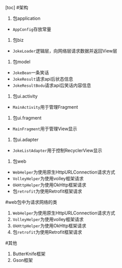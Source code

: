 [toc]
#架构
1. 包application
 - `AppConfig`存放常量
1. 包biz
 - `JokeLoader`逻辑层，向网络层请求数据并返回View层
1. 包model
 - `JokeBean`一条笑话
 - `JokeResult`请求api后状态信息
 - `JokeResultBodu`请求api后笑话内容信息
1. 包ui.activity
 - `MainActivity`用于管理Fragment
1. 包ui.fragment
 - `MainFragment`用于管理View显示
1. 包ui.adapter
 -  `JokeListAdapter`用于控制RecyclerView显示
1. 包web
 - `WebHelper`为使用原生HttpURLConnection请求方式
 - `VolleyHelper`为使用volley框架请求
 - `OkHttpHelper`为使用OkHttp框架请求
 - 包`retrofit`为使用Retrofit框架请求

#web包中为请求网络的类
1. `WebHelper`为使用原生HttpURLConnection请求方式
1. `VolleyHelper`为使用volley框架请求
1. `OkHttpHelper`为使用OkHttp框架请求
1. 包`retrofit`为使用Retrofit框架请求

#其他
1. ButterKnife框架
1. Gson框架